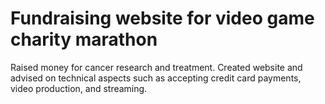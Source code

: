 # Fundraising website for video game charity marathon

Raised money for cancer research and treatment. Created website and
advised on technical aspects such as accepting credit card payments,
video production, and streaming.
